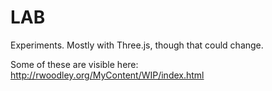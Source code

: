 LAB
===

Experiments. Mostly with Three.js, though that could change.

Some of these are visible here: http://rwoodley.org/MyContent/WIP/index.html

